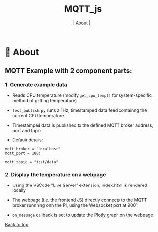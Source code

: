 
<h1 align="center">MQTT_js</h1>

</p>

<p align="center">
  <a href="#dart-about">| About |</a> &#xa0; 
</p>

<br>

# :dart: About #

## MQTT Example with 2 component parts:

### 1. Generate example data

- Reads CPU temperature (modify `get_cpu_temp()` for system-specific method of getting temperature)

- `test_publish.py` runs a 1Hz, timestamped data feed containng the current CPU temperature

- Timestamped data is published to the defined MQTT broker address, port and topic

- Default details:
```
mqtt_broker = "localhost"
mqtt_port = 1883

mqtt_topic = "test/data"
```


### 2. Display the temperature on a webpage

- Using the VSCode "Live Server" extension, index.html is rendered locally

- The webpage (i.e. the frontend JS) directly connects to the MQTT broker runnning onn the Pi, using the Websocket port at 9001

- `on_message` callback is set to update the Plotly graph on the webpage



<a href="#top">Back to top</a>
